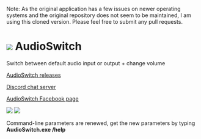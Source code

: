 Note: As the original application has a few issues on newer operating systems and the original repository does not seem to be maintained, I am using this cloned version. Please feel free to submit any pull requests.



# ![](/gh-pages/AudioSwitchLogoSmall.png)  AudioSwitch

Switch between default audio input or output + change volume

[AudioSwitch releases](https://github.com/MisterY/AudioSwitch/releases)

[Discord chat server](https://discord.gg/mAyqAez)

[AudioSwitch Facebook page](https://www.facebook.com/AudioSwitchSoftware)

![](/gh-pages/output.png) ![](/gh-pages/input.png)

Command-line parameters are renewed, get the new parameters by typing **AudioSwitch.exe /help**


